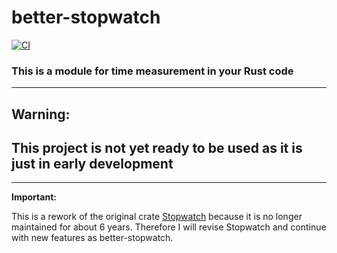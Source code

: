 
# better-stopwatch
[![CI](https://github.com/ChBrMa/better-stopwatch/actions/workflows/rust.yml/badge.svg?event=push)](https://github.com/ChBrMa/better-stopwatch/actions/workflows/rust.yml)
### This is a module for time measurement in your Rust code

--- 

## **Warning:**

## This project is not yet ready to be used as it is just in early development

---

**Important:**

This is a rework of the original crate [Stopwatch](https://crates.io/crates/stopwatch) because it is no longer maintained for about 6 years. Therefore I will revise Stopwatch and continue with new features as better-stopwatch.
